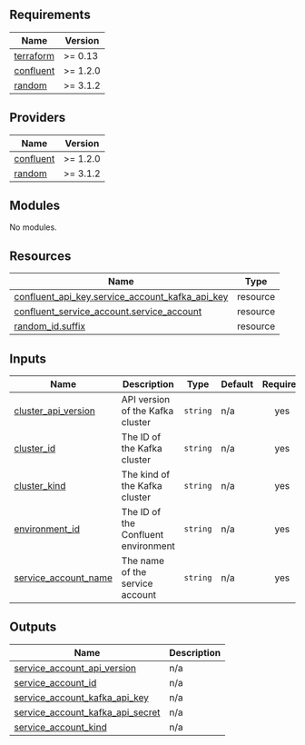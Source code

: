 <!-- BEGIN_TF_DOCS -->
## Requirements

| Name | Version |
|------|---------|
| <a name="requirement_terraform"></a> [terraform](#requirement\_terraform) | >= 0.13 |
| <a name="requirement_confluent"></a> [confluent](#requirement\_confluent) | >= 1.2.0 |
| <a name="requirement_random"></a> [random](#requirement\_random) | >= 3.1.2 |

## Providers

| Name | Version |
|------|---------|
| <a name="provider_confluent"></a> [confluent](#provider\_confluent) | >= 1.2.0 |
| <a name="provider_random"></a> [random](#provider\_random) | >= 3.1.2 |

## Modules

No modules.

## Resources

| Name | Type |
|------|------|
| [confluent_api_key.service_account_kafka_api_key](https://registry.terraform.io/providers/confluentinc/confluent/latest/docs/resources/api_key) | resource |
| [confluent_service_account.service_account](https://registry.terraform.io/providers/confluentinc/confluent/latest/docs/resources/service_account) | resource |
| [random_id.suffix](https://registry.terraform.io/providers/hashicorp/random/latest/docs/resources/id) | resource |

## Inputs

| Name | Description | Type | Default | Required |
|------|-------------|------|---------|:--------:|
| <a name="input_cluster_api_version"></a> [cluster\_api\_version](#input\_cluster\_api\_version) | API version of the Kafka cluster | `string` | n/a | yes |
| <a name="input_cluster_id"></a> [cluster\_id](#input\_cluster\_id) | The ID of the Kafka cluster | `string` | n/a | yes |
| <a name="input_cluster_kind"></a> [cluster\_kind](#input\_cluster\_kind) | The kind of the Kafka cluster | `string` | n/a | yes |
| <a name="input_environment_id"></a> [environment\_id](#input\_environment\_id) | The ID of the Confluent environment | `string` | n/a | yes |
| <a name="input_service_account_name"></a> [service\_account\_name](#input\_service\_account\_name) | The name of the service account | `string` | n/a | yes |

## Outputs

| Name | Description |
|------|-------------|
| <a name="output_service_account_api_version"></a> [service\_account\_api\_version](#output\_service\_account\_api\_version) | n/a |
| <a name="output_service_account_id"></a> [service\_account\_id](#output\_service\_account\_id) | n/a |
| <a name="output_service_account_kafka_api_key"></a> [service\_account\_kafka\_api\_key](#output\_service\_account\_kafka\_api\_key) | n/a |
| <a name="output_service_account_kafka_api_secret"></a> [service\_account\_kafka\_api\_secret](#output\_service\_account\_kafka\_api\_secret) | n/a |
| <a name="output_service_account_kind"></a> [service\_account\_kind](#output\_service\_account\_kind) | n/a |
<!-- END_TF_DOCS -->